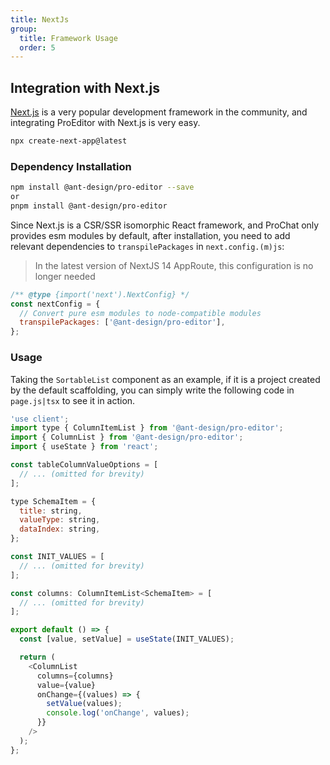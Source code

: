 ```yaml
---
title: NextJs
group:
  title: Framework Usage
  order: 5
---
```


## Integration with Next.js

[Next.js](https://nextjs.org/) is a very popular development framework in the community, and integrating ProEditor with Next.js is very easy.

```bash
npx create-next-app@latest
```

### Dependency Installation

```bash
npm install @ant-design/pro-editor --save
or
pnpm install @ant-design/pro-editor
```

Since Next.js is a CSR/SSR isomorphic React framework, and ProChat only provides esm modules by default, after installation, you need to add relevant dependencies to `transpilePackages` in `next.config.(m)js`:

> In the latest version of NextJS 14 AppRoute, this configuration is no longer needed

```js
/** @type {import('next').NextConfig} */
const nextConfig = {
  // Convert pure esm modules to node-compatible modules
  transpilePackages: ['@ant-design/pro-editor'],
};
```

### Usage

Taking the `SortableList` component as an example, if it is a project created by the default scaffolding, you can simply write the following code in `page.js|tsx` to see it in action.

```js
'use client';
import type { ColumnItemList } from '@ant-design/pro-editor';
import { ColumnList } from '@ant-design/pro-editor';
import { useState } from 'react';

const tableColumnValueOptions = [
  // ... (omitted for brevity)
];

type SchemaItem = {
  title: string,
  valueType: string,
  dataIndex: string,
};

const INIT_VALUES = [
  // ... (omitted for brevity)
];

const columns: ColumnItemList<SchemaItem> = [
  // ... (omitted for brevity)
];

export default () => {
  const [value, setValue] = useState(INIT_VALUES);

  return (
    <ColumnList
      columns={columns}
      value={value}
      onChange={(values) => {
        setValue(values);
        console.log('onChange', values);
      }}
    />
  );
};
```
